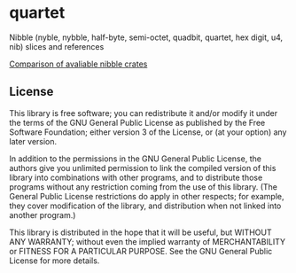 # quartet

Nibble (nyble, nybble, half-byte, semi-octet, quadbit, quartet, hex digit, u4, nib)
slices and references

[Comparison of avaliable nibble crates](COMPARE.md)

## License

This library is free software; you can redistribute it and/or modify it under
the terms of the GNU General Public License as published by the Free Software
Foundation; either version 3 of the License, or (at your option) any later
version.

In addition to the permissions in the GNU General Public License, the authors
give you unlimited permission to link the compiled version of this library into
combinations with other programs, and to distribute those programs without any
restriction coming from the use of this library. (The General Public License
restrictions do apply in other respects; for example, they cover modification
of the library, and distribution when not linked into another program.)

This library is distributed in the hope that it will be useful, but WITHOUT ANY
WARRANTY; without even the implied warranty of MERCHANTABILITY or FITNESS FOR A
PARTICULAR PURPOSE.  See the GNU General Public License for more
details.
